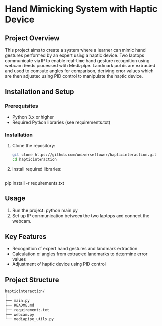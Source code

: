 # Hand Mimicking System with Haptic Device

## Project Overview

This project aims to create a system where a learner can mimic hand gestures performed by an expert using a haptic device. Two laptops communicate via IP to enable real-time hand gesture recognition using webcam feeds processed with Mediapipe. Landmark points are extracted and used to compute angles for comparison, deriving error values which are then adjusted using PID control to manipulate the haptic device.

## Installation and Setup

### Prerequisites

- Python 3.x or higher
- Required Python libraries (see requirements.txt)

### Installation

1. Clone the repository:
   ```bash
   git clone https://github.com/universeflower/hapticinteraction.git
   cd hapticinteraction

2. install required libraries:
   ```bash
  pip install -r requirements.txt
## Usage
1. Run the project:
   python main.py
2. Set up IP communication between the two laptops and connect the webcam.

## Key Features
- Recognition of expert hand gestures and landmark extraction
- Calculation of angles from extracted landmarks to determine error values
- Adjustment of haptic device using PID control

## Project Structure
  ```bash
  hapticinteraction/
│
├── main.py
├── README.md
├── requirements.txt
├── webcam.py
└── mediapipe_utils.py
